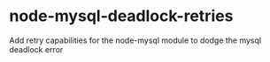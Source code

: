 # node-mysql-deadlock-retries
Add retry capabilities for the node-mysql module to dodge the mysql deadlock error
